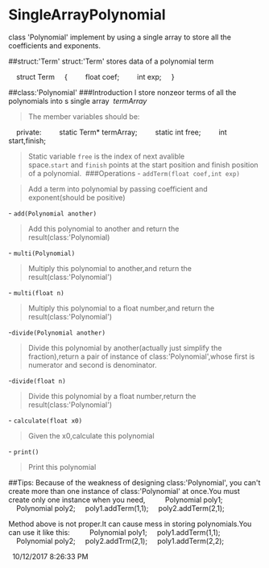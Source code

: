 # SingleArrayPolynomial
class 'Polynomial' implement by using a single array to store all the coefficients and exponents.

##struct:'Term'
struct:'Term' stores data of a polynomial term

    struct Term
    {
        float coef;
        int exp;
    }


##class:'Polynomial'
###Introduction
I store nonzeor terms of all the polynomials into s single array  *termArray*
 
>The member variables should be: 

    private:
        static Term* termArray;
        static int free;
        int start,finish;

>Static variable `free` is the index of next avalible space.`start` and `finish` points at the start position and finish position of a polynomial. 
###Operations
- `addTerm(float coef,int exp)`

>Add a term into polynomial by passing coefficient and exponent(should be positive) 

- `add(Polynomial another)` 
>Add this polynomial to another and return the result(class:'Polynomial)

- `multi(Polynomial)`
>Multiply this polynomial to another,and return the result(class:'Polynomial')

- `multi(float n)`
>Multiply this polynomial to a float number,and return the result(class:'Polynomial')

-`divide(Polynomial another)`
>Divide this polynomial by another(actually just simplify the fraction),return a pair of instance of class:'Polynomial',whose first is numerator and second is denominator.

-`divide(float n)`
>Divide this polynomial by a float number,return the result(class:'Polynomial')

- `calculate(float x0)`
>Given the x0,calculate this polynomial

- `print()`
>Print this polynomial




##Tips:
Because of the weakness of designing class:'Polynomial', you can't create more than one instance of class:'Polynomial' at once.You must create only one instance when you need,
    
    Polynomial poly1;
    Polynomial poly2;
    poly1.addTerm(1,1);
    poly2.addTerm(2,1);

Method above is not proper.It can cause mess in storing polynomials.You can use it like this:
    
    Polynomial poly1;
    poly1.addTerm(1,1);
    Polynomial poly2;
    poly2.addTrm(2,1);
    poly1.addTerm(2,2);

 
10/12/2017 8:26:33 PM 
